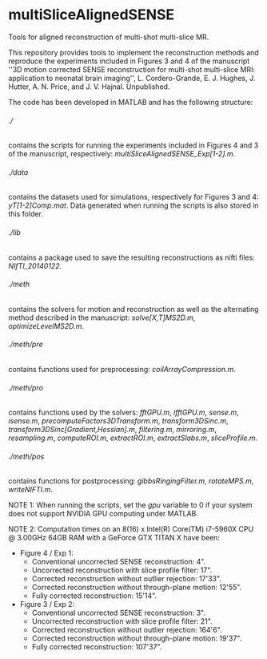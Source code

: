 # multiSliceAlignedSENSE
Tools for aligned reconstruction of multi-shot multi-slice MR.

This repository provides tools to implement the reconstruction methods and reproduce the experiments included in Figures 3 and 4 of the manuscript ''3D motion corrected SENSE reconstruction for multi-shot multi-slice MRI: application to neonatal brain imaging'', L. Cordero-Grande, E. J. Hughes, J. Hutter, A. N. Price, and J. V. Hajnal. Unpublished.

The code has been developed in MATLAB and has the following structure:

###### ./
contains the scripts for running the experiments included in Figures 4 and 3 of the manuscript, respectively: *multiSliceAlignedSENSE_Exp[1-2].m*.

###### ./data
contains the datasets used for simulations, respectively for Figures 3 and 4: *yT[1-2]Comp.mat*. Data generated when running the scripts is also stored in this folder.

###### ./lib
contains a package used to save the resulting reconstructions as nifti files: *NIfTI_20140122*.

###### ./meth
contains the solvers for motion and reconstruction as well as the alternating method described in the manuscript: *solve[X,T]MS2D.m*, *optimizeLevelMS2D.m*.

###### ./meth/pre
contains functions used for preprocessing: *coilArrayCompression.m*.

###### ./meth/pro
contains functions used by the solvers: *fftGPU.m*, *ifftGPU.m*, *sense.m*, *isense.m*, *precomputeFactors3DTransform.m*, *transform3DSinc.m*, *transform3DSinc[Gradient,Hessian].m*, *filtering.m*, *mirroring.m*, *resampling.m*, *computeROI.m*, *extractROI.m*, *extractSlabs.m*, *sliceProfile.m*.

###### ./meth/pos
contains functions for postprocessing: *gibbsRingingFilter.m*, *rotateMPS.m*, *writeNIFTI.m*.

NOTE 1: When running the scripts, set the *gpu* variable to 0 if your system does not support NVIDIA GPU computing under MATLAB.

NOTE 2: Computation times on an 8(16) x Intel(R) Core(TM) i7-5960X CPU @ 3.00GHz 64GB RAM with a GeForce GTX TITAN X have been:
* Figure 4 / Exp 1:
  * Conventional uncorrected SENSE reconstruction: 4".
  * Uncorrected reconstruction with slice profile filter: 17".
  * Corrected reconstruction without outlier rejection: 17'33".
  * Corrected reconstruction without through-plane motion: 12'55".
  * Fully corrected reconstruction: 15'14".
* Figure 3 / Exp 2:
  * Conventional uncorrected SENSE reconstruction: 3".
  * Uncorrected reconstruction with slice profile filter: 21". 
  * Corrected reconstruction without outlier rejection: 164'6".
  * Corrected reconstruction without through-plane motion: 19'37".
  * Fully corrected reconstruction: 107'37".

